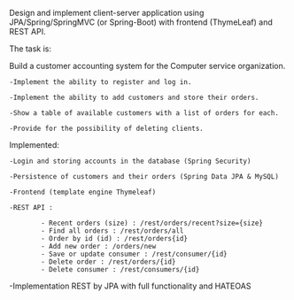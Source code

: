 Design and implement client-server application using JPA/Spring/SpringMVC (or Spring-Boot) with frontend (ThymeLeaf) and REST API.

The task is:

Build a customer accounting system for the Computer service organization.

	-Implement the ability to register and log in.

	-Implement the ability to add customers and store their orders.

	-Show a table of available customers with a list of orders for each. 

	-Provide for the possibility of deleting clients.


Implemented:

	-Login and storing accounts in the database (Spring Security)

	-Persistence of customers and their orders (Spring Data JPA & MySQL)

	-Frontend (template engine Thymeleaf)

	-REST API :

			- Recent orders (size) : /rest/orders/recent?size={size}
			- Find all orders : /rest/orders/all
			- Order by id (id) : /rest/orders{id}
			- Add new order : /orders/new
			- Save or update consumer : /rest/consumer/{id}
			- Delete order : /rest/orders/{id}
			- Delete consumer : /rest/consumers/{id}
       
-Implementation REST by JPA with full functionality and HATEOAS
